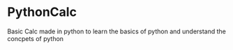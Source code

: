# PythonCalc
Basic Calc made in python 
to learn the basics of python and understand the concpets of python
